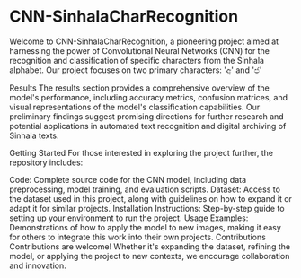 # CNN-SinhalaCharRecognition
Welcome to CNN-SinhalaCharRecognition, a pioneering project aimed at harnessing the power of Convolutional Neural Networks (CNN) for the recognition and classification of specific characters from the Sinhala alphabet. Our project focuses on two primary characters: 'අ' and 'ජ'

Results
The results section provides a comprehensive overview of the model's performance, including accuracy metrics, confusion matrices, and visual representations of the model's classification capabilities. Our preliminary findings suggest promising directions for further research and potential applications in automated text recognition and digital archiving of Sinhala texts.

Getting Started
For those interested in exploring the project further, the repository includes:

Code: Complete source code for the CNN model, including data preprocessing, model training, and evaluation scripts.
Dataset: Access to the dataset used in this project, along with guidelines on how to expand it or adapt it for similar projects.
Installation Instructions: Step-by-step guide to setting up your environment to run the project.
Usage Examples: Demonstrations of how to apply the model to new images, making it easy for others to integrate this work into their own projects.
Contributions
Contributions are welcome! Whether it's expanding the dataset, refining the model, or applying the project to new contexts, we encourage collaboration and innovation.
